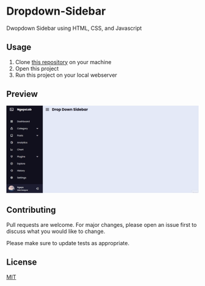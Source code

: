 # Dropdown-Sidebar

Dwopdown Sidebar using HTML, CSS, and Javascript

## Usage

1. Clone [this repository](https://github.com/btrx/Dropdown-Sidebar) on your machine
2. Open this project
3. Run this project on your local webserver

## Preview
![Image](https://github.com/btrx/Dropdown-Sidebar/blob/main/ss.gif)

## Contributing
Pull requests are welcome. For major changes, please open an issue first to discuss what you would like to change.

Please make sure to update tests as appropriate.

## License
[MIT](https://choosealicense.com/licenses/mit/)
